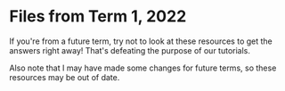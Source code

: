 # Files from Term 1, 2022

If you're from a future term, try not to look at these resources to get the answers right away! That's defeating the purpose of our tutorials.

Also note that I may have made some changes for future terms, so these resources may be out of date.
